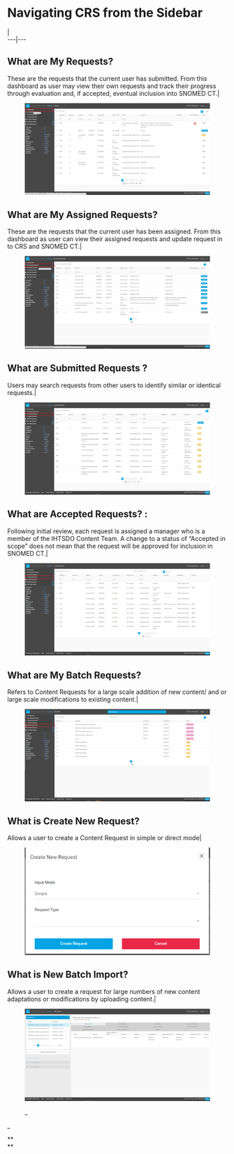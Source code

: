 # Navigating CRS from the Sidebar

|   
---|---  
  
## What are **My Requests**?

These are the requests that the current user has submitted. From this dashboard as user may view their own requests and track their progress through evaluation and, if accepted, eventual inclusion into SNOMED CT.| <figure><img src="images/29953309.png" alt="" title=""></figure>  
  
## What are **My Assigned Requests**?

These are the requests that the current user has been assigned. From this dashboard as user can view their assigned requests and update request in to CRS and SNOMED CT.| <figure><img src="images/29953310.png" alt="" title=""></figure>  
  
## What are **Submitted Requests** ?

Users may search requests from other users to identify similar or identical requests.| <figure><img src="images/29953311.png" alt="" title=""></figure>  
  
## What are **Accepted Requests**? :

Following initial review, each request is assigned a manager who is a member of the IHTSDO Content Team. A change to a status of “Accepted in scope” does not mean that the request will be approved for inclusion in SNOMED CT.| <figure><img src="images/29953312.png" alt="" title=""></figure>  
  
## What are **My Batch Requests**?

Refers to Content Requests for a large scale addition of new content/ and or large scale modifications to existing content.| <figure><img src="images/29953313.png" alt="" title=""></figure>  
  
## What is **Create New Request**?

Allows a user to create a Content Request in simple or direct mode| <figure><img src="images/29953314.png" alt="" title=""></figure>  
  
## What is **New Batch Import**?

Allows a user to create a request for large numbers of new content adaptations or modifications by uploading content.| <figure><img src="images/29953315.png" alt="" title=""><figcaption><p>_</p></figcaption></figure>  
  
_

**  
**
